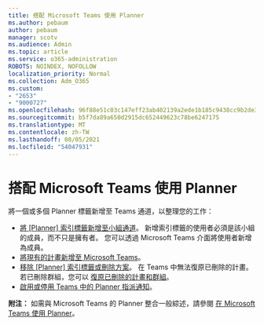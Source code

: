 ```yaml
---
title: 搭配 Microsoft Teams 使用 Planner
ms.author: pebaum
author: pebaum
manager: scotv
ms.audience: Admin
ms.topic: article
ms.service: o365-administration
ROBOTS: NOINDEX, NOFOLLOW
localization_priority: Normal
ms.collection: Adm_O365
ms.custom:
- "2653"
- "9000727"
ms.openlocfilehash: 96f88e51c03c147eff23ab402139a2ede1b185c9438cc9b2de3613d91e4363f2
ms.sourcegitcommit: b5f7da89a650d2915dc652449623c78be6247175
ms.translationtype: MT
ms.contentlocale: zh-TW
ms.lasthandoff: 08/05/2021
ms.locfileid: "54047931"
---
```

# <a name="using-planner-with-microsoft-teams"></a>搭配 Microsoft Teams 使用 Planner

將一個或多個 Planner 標籤新增至 Teams 通道，以整理您的工作： 

- [將 [Planner] 索引標籤新增至小組通道](https://support.office.com/article/62798a9f-e8f7-4722-a700-27dd28a06ee0#bkmk_addaplannertabtoateamchannel)。 新增索引標籤的使用者必須是該小組的成員，而不只是擁有者。 您可以透過 Microsoft Teams 介面將使用者新增為成員。
- [將現有的計畫新增至 Microsoft Teams](https://techcommunity.microsoft.com/t5/Planner-Blog/Bringing-a-Plan-into-Microsoft-Teams/ba-p/57463)。
- [移除 [Planner] 索引標籤或刪除方案](https://support.office.com/article/62798a9f-e8f7-4722-a700-27dd28a06ee0#bkmk_removeaplannertabordeleteaplan)。 在 Teams 中無法復原已刪除的計畫。 若已刪除群組，您可以 [復原已刪除的計畫和群組](https://blogs.msdn.microsoft.com/brismith/2017/03/29/microsoft-planner-now-you-can-recover-deleted-plans-and-groups)。
- [啟用或停用 Teams 中的 Planner 指派通知](https://support.office.com/article/62798a9f-e8f7-4722-a700-27dd28a06ee0#bkmk_getplannerassignmentnotificationsinteams)。

**附注：** 如需與 Microsoft Teams 的 Planner 整合一般綜述，請參閱 [在 Microsoft Teams 使用 Planner](https://support.office.com/article/62798a9f-e8f7-4722-a700-27dd28a06ee0)。